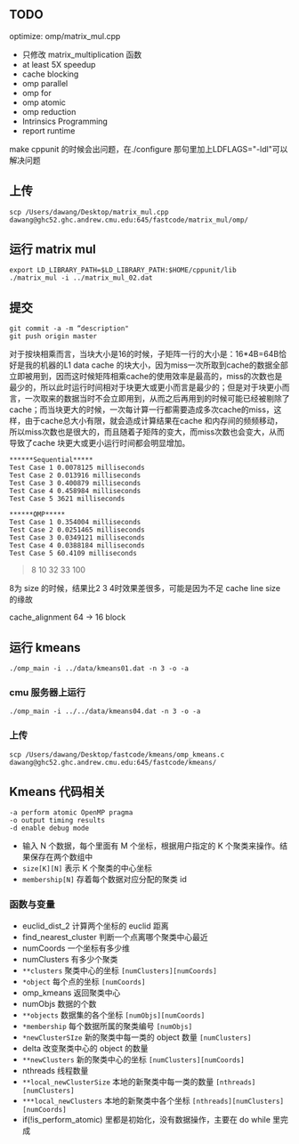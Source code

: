 ## TODO

optimize: omp/matrix_mul.cpp

+ 只修改 matrix_multiplication 函数
+ at least 5X speedup
+ cache blocking
+ omp parallel
+ omp for
+ omp atomic
+ omp reduction
+ Intrinsics Programming
+ report runtime

make cppunit 的时候会出问题，在./configure 那句里加上LDFLAGS="-ldl"可以解决问题

## 上传

    scp /Users/dawang/Desktop/matrix_mul.cpp dawang@ghc52.ghc.andrew.cmu.edu:645/fastcode/matrix_mul/omp/

## 运行 matrix mul

    export LD_LIBRARY_PATH=$LD_LIBRARY_PATH:$HOME/cppunit/lib
    ./matrix_mul -i ../matrix_mul_02.dat 

## 提交 
    
    git commit -a -m “description"
    git push origin master

对于按块相乘而言，当块大小是16的时候，子矩阵一行的大小是：16*4B=64B恰好是我的机器的L1 data cache 的块大小，因为miss一次所取到cache的数据全部立即被用到，因而这时候矩阵相乘cache的使用效率是最高的，miss的次数也是最少的，所以此时运行时间相对于块更大或更小而言是最少的；但是对于块更小而言，一次取来的数据当时不会立即用到，从而之后再用到的时候可能已经被剔除了cache；而当块更大的时候，一次每计算一行都需要造成多次cache的miss，这样，由于cache总大小有限，就会造成计算结果在cache 和内存间的频频移动，所以miss次数也是很大的，而且随着子矩阵的变大，而miss次数也会变大，从而导致了cache 块更大或更小运行时间都会明显增加。

    ******Sequential*****
    Test Case 1 0.0078125 milliseconds
    Test Case 2 0.013916 milliseconds
    Test Case 3 0.400879 milliseconds
    Test Case 4 0.458984 milliseconds
    Test Case 5 3621 milliseconds

    ******OMP*****
    Test Case 1 0.354004 milliseconds
    Test Case 2 0.0251465 milliseconds
    Test Case 3 0.0349121 milliseconds
    Test Case 4 0.0388184 milliseconds
    Test Case 5 60.4109 milliseconds

> 8 10 32 33 100

8为 size 的时候，结果比2 3 4时效果差很多，可能是因为不足 cache line size 的缘故

cache_alignment 64 -> 16 block

## 运行 kmeans
    
    ./omp_main -i ../data/kmeans01.dat -n 3 -o -a

### cmu 服务器上运行

    ./omp_main -i ../../data/kmeans04.dat -n 3 -o -a

### 上传

    scp /Users/dawang/Desktop/fastcode/kmeans/omp_kmeans.c dawang@ghc52.ghc.andrew.cmu.edu:645/fastcode/kmeans/


## Kmeans 代码相关

    -a perform atomic OpenMP pragma
    -o output timing results
    -d enable debug mode

+ 输入 N 个数据，每个里面有 M 个坐标，根据用户指定的 K 个聚类来操作。结果保存在两个数组中
+ `size[K][N]` 表示 K 个聚类的中心坐标
+ `membership[N]` 存着每个数据对应分配的聚类 id

### 函数与变量

+ euclid_dist_2 计算两个坐标的 euclid 距离
+ find_nearest_cluster 判断一个点离哪个聚类中心最近
+ numCoords 一个坐标有多少维
+ numClusters 有多少个聚类
+ `**clusters` 聚类中心的坐标 `[numClusters][numCoords]`
+ `*object` 每个点的坐标 `[numCoords]`
+ omp_kmeans 返回聚类中心
+ numObjs 数据的个数
+ `**objects` 数据集的各个坐标 `[numObjs][numCoords]`
+ `*membership` 每个数据所属的聚类编号 `[numObjs]`
+ `*newClusterSIze` 新的聚类中每一类的 object 数量 `[numClusters]`
+ delta 改变聚类中心的 object 的数量
+ `**newClusters` 新的聚类中心的坐标 `[numClusters][numCoords]`
+ nthreads 线程数量
+ `**local_newClusterSize` 本地的新聚类中每一类的数量 `[nthreads][numClusters]`
+ `***local_newClusters` 本地的新聚类中各个坐标 `[nthreads][numClusters][numCoords]`
+ if(!is_perform_atomic) 里都是初始化，没有数据操作，主要在 do while 里完成

